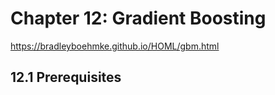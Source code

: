 # Chapter 12: Gradient Boosting

https://bradleyboehmke.github.io/HOML/gbm.html

## 12.1 Prerequisites

